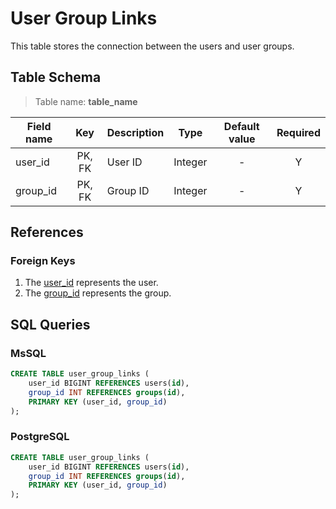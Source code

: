 # User Group Links

This table stores the connection between the users and user groups.

## Table Schema

> Table name: **table_name**

| Field name |  Key   | Description | Type    | Default value | Required |
|------------|:------:|-------------|---------|:-------------:|:--------:|
| user_id    | PK, FK | User ID     | Integer |       -       |    Y     |
| group_id   | PK, FK | Group ID    | Integer |       -       |    Y     |

## References

### Foreign Keys

1. The [user_id](TableUsers.md) represents the user.
2. The [group_id](TableGroups.md) represents the group.

## SQL Queries

### MsSQL

```SQL
CREATE TABLE user_group_links (
    user_id BIGINT REFERENCES users(id),
    group_id INT REFERENCES groups(id),
    PRIMARY KEY (user_id, group_id)
);
```

### PostgreSQL

```SQL
CREATE TABLE user_group_links (
    user_id BIGINT REFERENCES users(id),
    group_id INT REFERENCES groups(id),
    PRIMARY KEY (user_id, group_id)
);
```